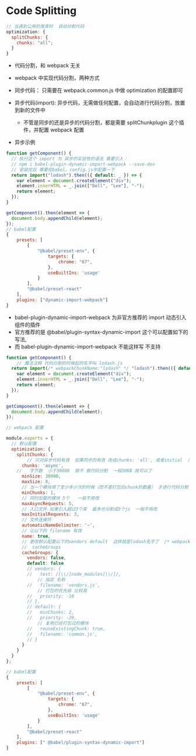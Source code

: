 # Code Splitting

```javascript
// 当遇到公用的类库时  自动分割代码
optimization: {
  splitChunks: {
    chunks: "all";
  }
}
```

- 代码分割，和 webpack 无关
- webpack 中实现代码分割，两种方式
- 同步代码： 只需要在 webpack.common.js 中做 optimization 的配置即可
- 异步代码(import): 异步代码，无需做任何配置，会自动进行代码分割，放置到新的文件中

  - 不管是同步的还是异步的代码分割，都是需要 splitChunkplugin 这个插件，并配置 webpack 配置

- 异步示例

```javascript
function getComponent() {
  // 执行这个 import 为 异步的实验性的语法 需要引入：
  // npm i babel-plugin-dynamic-import-webpack --save-dev
  // 安装完后 需要在babel。config.js中配置一下
  return import("lodash").then(({ default: _ }) => {
    var element = document.createElement("div");
    element.innerHTML = _.join(["Dell", "Lee"], "-");
    return element;
  });
}

getComponent().then(element => {
  document.body.appendChild(element);
});
// babel配置
{
	presets: [
		[
			"@babel/preset-env", {
				targets: {
					chrome: "67",
				},
				useBuiltIns: 'usage'
			}
		],
		"@babel/preset-react"
	],
	plugins: ["dynamic-import-webpack"]
}

```

- babel-plugin-dynamic-import-webpack 为非官方推荐的 import 动态引入组件的插件
- 官方推荐的是 @babel/plugin-syntax-dynamic-import 这个可以配置如下的写法,
- 而 babel-plugin-dynamic-import-webpack 不能这样写 不支持

```javascript
function getComponent() {
    // 魔法注释 代码分割的时候起的名字叫 lodash.js
  return import(/* webpackChunkName:"lodash" */ "lodash").then(({ default: _ }) => {
    var element = document.createElement("div");
    element.innerHTML = _.join(["Dell", "Lee"], "-");
    return element;
  });
}

getComponent().then(element => {
  document.body.appendChild(element);
});

// webpack 配置

module.exports = {
  // 默认配置
  optimization: {
    splitChunks: {
        // 只对异步代码有效  如果同步的有效 改成chunks: 'all', 或者initial （同步） 还需要配置cacheGroups 下的 vendors 下的test
      chunks: 'async',
    //   字节数  小于30000  就不 做代码分割  一般30KB 就可以了
      minSize: 30000,
      maxSize: 0,
      // 当一个模块用了至少多少次的时候（而不是打包后chunk的数量） 才进行代码分割
      minChunks: 1,
      // 同时加载的模块 5个   一般不用改
      maxAsyncRequests: 5,
      // 入口文件 如果引入超过3个库  最多也分割成3个js  一般不用改
      maxInitialRequests: 3,
      // 文件连接符
      automaticNameDelimiter: '~',
      // 让以下的 filename 有效
      name: true,
      // 更改默认配置以下的vendors default  这样就是lodash名字了  /* webpackChunkName:"lodash" */
      //  cacheGroups
      cacheGroups: {
        vendors: false,
        default: false
        // vendors: {
        //   test: /[\\/]node_modules[\\/]/,
            // 指定 名称
        //   filename: 'vendors.js',
            // 打包的优先级 比较高
        //   priority: -10
        // },
        // default: {
        //   minChunks: 2,
        //   priority: -20,
            // 复用已经打包过的模块
        //   reuseExistingChunk: true,
        //   filename: 'common.js',
        // }
      }
    }
  }
};

// babel配置
{
	presets: [
		[
			"@babel/preset-env", {
				targets: {
					chrome: "67",
				},
				useBuiltIns: 'usage'
			}
		],
		"@babel/preset-react"
	],
	plugins: [" @babel/plugin-syntax-dynamic-import"]
}

```
